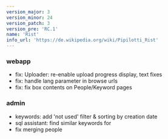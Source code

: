 ```yaml
---
version_major: 3
version_minor: 24
version_patch: 3
version_pre: 'RC.1'
name: 'Rist'
info_url: 'https://de.wikipedia.org/wiki/Pipilotti_Rist'
---
```


### webapp

- fix: Uploader: re-enable upload progress display, text fixes
- fix: handle lang parameter in browse urls
- fix: fix box contents on People/Keyword pages


### admin

- keywords: add 'not used' filter & sorting by creation date
- sql assistant: find similar keywords for
- fix merging people
